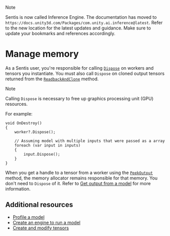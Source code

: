 > [!NOTE]
> Sentis is now called Inference Engine. The documentation has moved to `https://docs.unity3d.com/Packages/com.unity.ai.inference@latest`. Refer to the new location for the latest updates and guidance. Make sure to update your bookmarks and references accordingly.

# Manage memory

As a Sentis user, you're responsible for calling [`Dispose`](xref:Unity.Sentis.Worker.Dispose) on workers and tensors you instantiate. You must also call `Dispose` on cloned output tensors returned from the [`ReadbackAndClone`](Unity.Sentis.Tensor.ReadbackAndClone*) method.

> [!NOTE]
> Calling `Dispose` is necessary to free up graphics processing unit (GPU) resources.

For example:

```
void OnDestroy()
{
    worker?.Dispose();

    // Assuming model with multiple inputs that were passed as a array
    foreach (var input in inputs)
    {
        input.Dispose();
    }
}
```

When you get a handle to a tensor from a worker using the [`PeekOutput`](xref:Unity.Sentis.Worker.PeekOutput*) method, the memory allocator remains responsible for that memory. You don't need to `Dispose` of it. Refer to [Get output from a model](get-the-output.md) for more information.

## Additional resources

- [Profile a model](profile-a-model.md)
- [Create an engine to run a model](create-an-engine.md)
- [Create and modify tensors](do-basic-tensor-operations.md)
